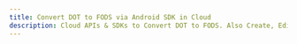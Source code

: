 ---title: Convert DOT to FODS via Android SDK in Clouddescription: Cloud APIs & SDKs to Convert DOT to FODS. Also Create, Edit & Render Microsoft Word & OpenOffice documents in the Cloud.---
